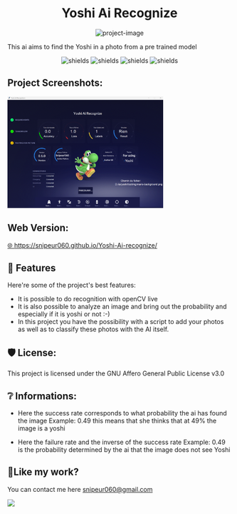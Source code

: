 <h1 align="center" id="title">Yoshi Ai Recognize</h1>

<p align="center"><img src="https://socialify.git.ci/Snipeur060/Yoshi-Ai-recognize/image?font=Jost&amp;language=1&amp;logo=https%3A%2F%2Favatars.githubusercontent.com%2Fu%2F15658638%3Fs%3D280%26v%3D4&amp;name=1&amp;pattern=Circuit%20Board&amp;theme=Dark" alt="project-image"></p>

<p id="description">This ai aims to find the Yoshi in a photo from a pre trained model</p>

<p align="center"><img src="https://img.shields.io/badge/TensorFlow-FF6F00?style=for-the-badge&amp;logo=tensorflow&amp;logoColor=white" alt="shields">
  
  <img src="https://img.shields.io/badge/Windows_11-0078D6?style=for-the-badge&amp;logo=windows&amp;logoColor=white" alt="shields">
  
  <img src="https://img.shields.io/badge/Linux-FCC624?style=for-the-badge&amp;logo=linux&amp;logoColor=black" alt="shields">
  <img src="https://img.shields.io/badge/Python-3776AB?style=for-the-badge&amp;logo=python&amp;logoColor=white" alt="shields"></p>


<h2>Project Screenshots:</h2>
<img src="https://github.com/Snipeur060/Yoshi-Ai-recognize/blob/main/readme_assets/gui_image.png?raw=true" alt="project-screenshot" width="350" height="250" />

<h2>Web Version:</h2>

<a target="_blank" href="https://snipeur060.github.io/Yoshi-Ai-recognize/">🌐 https://snipeur060.github.io/Yoshi-Ai-recognize/</a>
  
<h2>🧐 Features</h2>

Here're some of the project's best features:

*   It is possible to do recognition with openCV live
*   It is also possible to analyze an image and bring out the probability and especially if it is yoshi or not :-)
*   In this project you have the possibility with a script to add your photos as well as to classify these photos with the AI ​​itself.

<h2>🛡️ License:</h2>

This project is licensed under the GNU Affero General Public License v3.0

<h2>❔ Informations:</h2>

 * Here the success rate corresponds to what probability the ai has found the image Example: 0.49 this means that she thinks that at 49% the image is a yoshi

 * Here the failure rate and the inverse of the success rate Example: 0.49 is the probability determined by the ai that the image does not see Yoshi

<h2>💖Like my work?</h2>

You can contact me here snipeur060@gmail.com


<!--<img src="https://media0.giphy.com/media/EZNeKoejp9fuo/giphy.gif" />-->
<img src="https://64.media.tumblr.com/7e27ea4954e49d8e8c685b4385a6f306/3b5d0ec8eae36845-3e/s500x750/2443a4e6a136d867a697ac229950a4f7665893bc.gif" />
